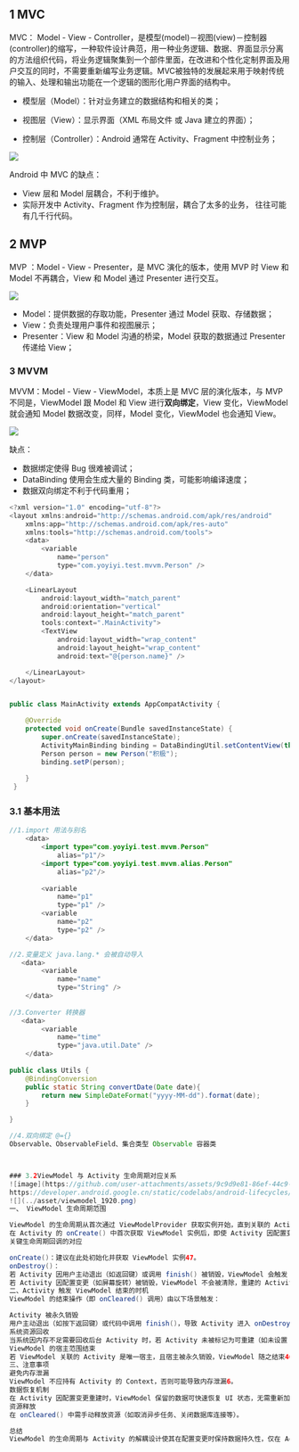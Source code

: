## 1 MVC

MVC： Model - View - Controller，是模型(model)－视图(view)－控制器(controller)的缩写，一种软件设计典范，用一种业务逻辑、数据、界面显示分离的方法组织代码，将业务逻辑聚集到一个部件里面，在改进和个性化定制界面及用户交互的同时，不需要重新编写业务逻辑。MVC被独特的发展起来用于映射传统的输入、处理和输出功能在一个逻辑的图形化用户界面的结构中。

* 模型层（Model）：针对业务建立的数据结构和相关的类；

* 视图层（View）：显示界面（XML 布局文件 或 Java 建立的界面）；

* 控制层（Controller）：Android 通常在 Activity、Fragment 中控制业务；

![](../asset/mvc.png)

Android 中 MVC 的缺点：

* View 层和 Model 层耦合，不利于维护。
* 实际开发中 Activity、Fragment 作为控制层，耦合了太多的业务， 往往可能有几千行代码。

## 2 MVP

MVP ：Model - View - Presenter，是 MVC 演化的版本，使用 MVP 时 View 和 Model 不再耦合，View 和 Model 通过 Presenter  进行交互。

![](../asset/mvp.png)

* Model：提供数据的存取功能，Presenter 通过 Model 获取、存储数据；
* View：负责处理用户事件和视图展示；
* Presenter：View 和 Model 沟通的桥梁，Model 获取的数据通过 Presenter 传递给 View；

### 3 MVVM

MVVM：Model - View - ViewModel，本质上是 MVC 层的演化版本，与 MVP 不同是，ViewModel 跟 Model 和 View 进行**双向绑定**，View 变化，ViewModel 就会通知 Model 数据改变，同样，Model 变化，ViewModel 也会通知 View。

![](../asset/mvvm.png)

缺点：

* 数据绑定使得 Bug 很难被调试；
* DataBinding 使用会生成大量的 Binding 类，可能影响编译速度；
* 数据双向绑定不利于代码重用；





```java
<?xml version="1.0" encoding="utf-8"?>
<layout xmlns:android="http://schemas.android.com/apk/res/android"
    xmlns:app="http://schemas.android.com/apk/res-auto"
    xmlns:tools="http://schemas.android.com/tools">
    <data>
        <variable
            name="person"
            type="com.yoyiyi.test.mvvm.Person" />
    </data>

    <LinearLayout
        android:layout_width="match_parent"
        android:orientation="vertical"
        android:layout_height="match_parent"
        tools:context=".MainActivity">
        <TextView
            android:layout_width="wrap_content"
            android:layout_height="wrap_content"
            android:text="@{person.name}" />

    </LinearLayout>
</layout>


public class MainActivity extends AppCompatActivity {

    @Override
    protected void onCreate(Bundle savedInstanceState) {
        super.onCreate(savedInstanceState);
        ActivityMainBinding binding = DataBindingUtil.setContentView(this, R.layout.activity_main);
        Person person = new Person("积极");
        binding.setP(person);
        
    }
 }   
```

### 3.1 基本用法

```java
//1.import 用法与别名
    <data>
        <import type="com.yoyiyi.test.mvvm.Person"
            alias="p1"/>
        <import type="com.yoyiyi.test.mvvm.alias.Person"
            alias="p2"/>
        
        <variable
            name="p1"
            type="p1" />
        <variable
            name="p2"
            type="p2" />
    </data>

//2.变量定义 java.lang.* 会被自动导入
   <data>       
        <variable
            name="name"
            type="String" />  
    </data>
    
//3.Converter 转换器
   <data>       
        <variable
            name="time"
            type="java.util.Date" />  
    </data>      
   
public class Utils {
    @BindingConversion
    public static String convertDate(Date date){
        return new SimpleDateFormat("yyyy-MM-dd").format(date);
    }

}    

//4.双向绑定 @={}
Observable、ObservableField、集合类型 Observable 容器类



### 3.2ViewModel 与 Activity 生命周期对应关系
![image](https://github.com/user-attachments/assets/9c9d9e81-86ef-44c9-a148-ee1033cafc5a)
https://developer.android.google.cn/static/codelabs/android-lifecycles/img/1d42e8efcb42ff58_1920.png
![](../asset/viewmodel_1920.png)
一、 ViewModel 生命周期范围‌

ViewModel 的生命周期从首次通过 ViewModelProvider 获取实例开始，直到关联的 Activity ‌完全销毁‌（非配置变更导致的销毁）时结束46。
在 Activity 的 onCreate() 中首次获取 ViewModel 实例后，即使 Activity 因配置变更（如屏幕旋转）被销毁重建，ViewModel 仍会保留46。
‌关键生命周期回调的对应‌

‌onCreate()‌：建议在此处初始化并获取 ViewModel 实例47。
‌onDestroy()‌：
若 Activity 因用户主动退出（如返回键）或调用 finish() 被销毁，ViewModel 会触发 onCleared() 清理资源46。
若 Activity 因配置变更（如屏幕旋转）被销毁，ViewModel ‌不会‌被清除，重建的 Activity 会复用原实例48。
二、Activity 触发 ViewModel 结束的时机
ViewModel 的结束操作（即 onCleared() 调用）由以下场景触发：

‌Activity 被永久销毁‌
用户主动退出（如按下返回键）或代码中调用 finish()，导致 Activity 进入 onDestroy() 且不再重建46。
‌系统资源回收‌
当系统因内存不足需要回收后台 Activity 时，若 Activity 未被标记为可重建（如未设置 configChanges），ViewModel 会被销毁8。
‌ViewModel 的宿主范围结束‌
若 ViewModel 关联的 Activity 是唯一宿主，且宿主被永久销毁，ViewModel 随之结束46。
三、注意事项
‌避免内存泄漏‌
ViewModel ‌不应持有 Activity 的 Context‌，否则可能导致内存泄漏6。
‌数据恢复机制‌
在 Activity 因配置变更重建时，ViewModel 保留的数据可快速恢复 UI 状态，无需重新加载。
‌资源释放‌
在 onCleared() 中需手动释放资源（如取消异步任务、关闭数据库连接等）。

总结
ViewModel 的生命周期与 Activity 的解耦设计使其在配置变更时保持数据持久性，仅在 Activity 被永久销毁时释放资源。开发者需区分配置变更与永久销毁场景，合理管理数据与资源


